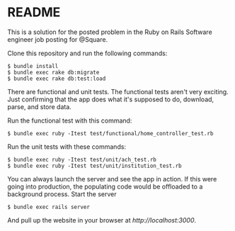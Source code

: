 README
==

This is a solution for the posted problem in the
Ruby on Rails Software engineer job posting for 
@Square.

Clone this repository and run the following commands:

    $ bundle install
    $ bundle exec rake db:migrate 
    $ bundle exec rake db:test:load
    
There are functional and unit tests. The functional
tests aren't very exciting. Just confirming that the
app does what it's supposed to do, download, parse, and
store data. 

Run the functional test with this command:

    $ bundle exec ruby -Itest test/functional/home_controller_test.rb

Run the unit tests with these commands:

    $ bundle exec ruby -Itest test/unit/ach_test.rb
    $ bundle exec ruby -Itest test/unit/institution_test.rb
    
You can always launch the server and see the app
in action. If this were going into production, the
populating code would be offloaded to a background process.
Start the server 

    $ bundle exec rails server
    
And pull up the website in your browser at _http://localhost:3000_.
